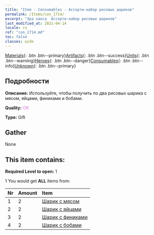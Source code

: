 ```yaml
---
title: "Item - Consumables - Ассорти-набор рисовых шариков"
permalink: /Items/con_1714/
excerpt: "Эра хаоса  Ассорти-набор рисовых шариков"
last_modified_at: 2021-04-14
locale: ru
ref: "con_1714.md"
toc: false
classes: wide
---
```

 [Materials](/ru/Items/){: .btn .btn--primary}[Artifacts](/ru/Items/Artifacts/){: .btn .btn--success}[Units](/ru/Items/Units/){: .btn .btn--warning}[Heroes](/ru/Items/Heroes/){: .btn .btn--danger}[Consumables](/ru/Items/Consumables/){: .btn .btn--info}[Unknown](/ru/Items/Unknown/){: .btn .btn--primary}

## Подробности
 **Описание:** Используйте, чтобы получить по два рисовых шарика с мясом, яйцами, финиками и бобами.

 **Quality:** <span style="color: #DA70D6">OK</span>

 **Type:** Gift

## Gather

  None

## This item contains:

 **Required Level to open:** 1

 1 You would get **ALL** items  from:

  | Nr | Amount |     Item    |
  |:---|:-------|:------------|
  | 1 | 2 | [Шарик с мясом](/ru/Items/con_542/) | 
  | 2 | 2 | [Шарик с яйцами](/ru/Items/con_543/) | 
  | 3 | 2 | [Шарик с финиками](/ru/Items/con_544/) | 
  | 4 | 2 | [Шарик с бобами](/ru/Items/con_545/) | 
